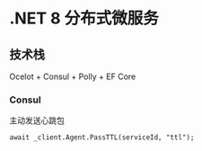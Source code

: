 # .NET 8 分布式微服务
## 技术栈
Ocelot + Consul + Polly + EF Core

### Consul

主动发送心跳包 

`await _client.Agent.PassTTL(serviceId, "ttl");`